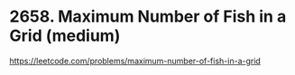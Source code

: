 # 2658. Maximum Number of Fish in a Grid (medium)

https://leetcode.com/problems/maximum-number-of-fish-in-a-grid
